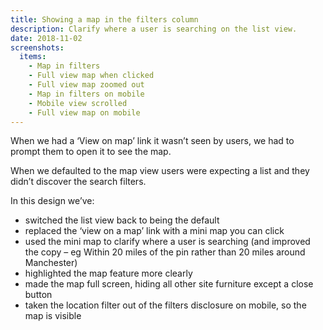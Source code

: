 ```yaml
---
title: Showing a map in the filters column
description: Clarify where a user is searching on the list view.
date: 2018-11-02
screenshots:
  items:
    - Map in filters
    - Full view map when clicked
    - Full view map zoomed out
    - Map in filters on mobile
    - Mobile view scrolled
    - Full view map on mobile
---
```


When we had a ‘View on map’ link it wasn’t seen by users, we had to prompt them to open it to see the map.

When we defaulted to the map view users were expecting a list and they didn’t discover the search filters.

In this design we’ve:

* switched the list view back to being the default
* replaced the ‘view on a map’ link with a mini map you can click
* used the mini map to clarify where a user is searching (and improved the copy – eg Within 20 miles of the pin rather than 20 miles around Manchester)
* highlighted the map feature more clearly
* made the map full screen, hiding all other site furniture except a close button
* taken the location filter out of the filters disclosure on mobile, so the map is visible
